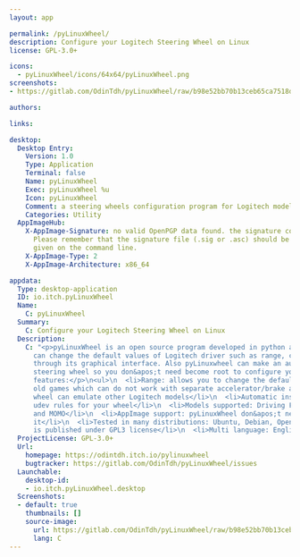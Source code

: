 ```yaml
---
layout: app

permalink: /pyLinuxWheel/
description: Configure your Logitech Steering Wheel on Linux
license: GPL-3.0+

icons:
  - pyLinuxWheel/icons/64x64/pyLinuxWheel.png
screenshots:
- https://gitlab.com/OdinTdh/pyLinuxWheel/raw/b98e52bb70b13ceb65ca7518d188e0b963eb2afd/data/img/banner.png

authors:

links:

desktop:
  Desktop Entry:
    Version: 1.0
    Type: Application
    Terminal: false
    Name: pyLinuxWheel
    Exec: pyLinuxWheel %u
    Icon: pyLinuxWheel
    Comment: a steering wheels configuration program for Logitech models
    Categories: Utility
  AppImageHub:
    X-AppImage-Signature: no valid OpenPGP data found. the signature could not be verified.
      Please remember that the signature file (.sig or .asc) should be the first file
      given on the command line.
    X-AppImage-Type: 2
    X-AppImage-Architecture: x86_64

appdata:
  Type: desktop-application
  ID: io.itch.pyLinuxWheel
  Name:
    C: pyLinuxWheel
  Summary:
    C: Configure your Logitech Steering Wheel on Linux
  Description:
    C: "<p>pyLinuxWheel is an open source program developed in python and Gtk3 to configure Logitech steering wheels on Linux.\n\t\tYou
      can change the default values of Logitech driver such as range, combine pedals, alternate\n\t\t\tmodes with pyLinuxWheel
      through its graphical interface. Also pyLinuxwheel can make an automatic installation\n\t\t\tof the udev rules for your
      steering wheel so you don&apos;t need become root to configure your device.</p>\n<p>Currently it supports the following
      features:</p>\n<ul>\n  <li>Range: allows you to change the default wheel range</li>\n  <li>Combine pedals: useful for
      old games which can do not work with separate accelerator/brake axis</li>\n  <li>Alternate modes: with this option your
      wheel can emulate other Logitech models</li>\n  <li>Automatic installation: pyLinuxWheel can automatic install or update
      udev rules for your wheel</li>\n  <li>Models supported: Driving Force (EX, RX, Pro,Force GT), G25, G27, G29, G920, WingMan
      and MOMO</li>\n  <li>AppImage support: pyLinuxWheel don&apos;t need installation only download make executable and run
      it</li>\n  <li>Tested in many distributions: Ubuntu, Debian, OpenSuse, Manjaro, etc</li>\n  <li>Free software: pyLinuxWheel
      is published under GPL3 license</li>\n  <li>Multi language: English, French and Spanish translations</li>\n</ul>"
  ProjectLicense: GPL-3.0+
  Url:
    homepage: https://odintdh.itch.io/pylinuxwheel
    bugtracker: https://gitlab.com/OdinTdh/pyLinuxWheel/issues
  Launchable:
    desktop-id:
    - io.itch.pyLinuxWheel.desktop
  Screenshots:
  - default: true
    thumbnails: []
    source-image:
      url: https://gitlab.com/OdinTdh/pyLinuxWheel/raw/b98e52bb70b13ceb65ca7518d188e0b963eb2afd/data/img/banner.png
      lang: C
---
```

